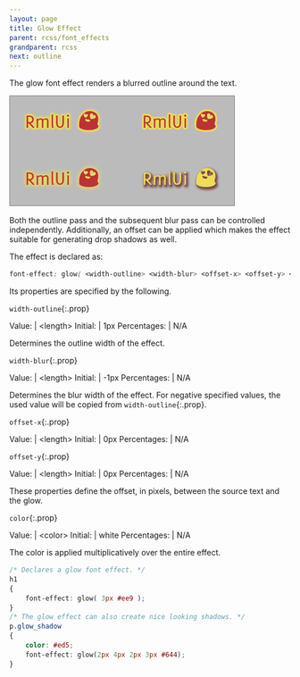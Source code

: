 ```yaml
---
layout: page
title: Glow Effect
parent: rcss/font_effects
grandparent: rcss
next: outline
---
```


The glow font effect renders a blurred outline around the text.

![Glow effect sample](glow.png)

Both the outline pass and the subsequent blur pass can be controlled independently. Additionally, an offset can be applied which makes the effect suitable for generating drop shadows as well.

The effect is declared as:

```css
font-effect: glow( <width-outline> <width-blur> <offset-x> <offset-y> <color> );
```


Its properties are specified by the following.

`width-outline`{:.prop}

Value: | \<length\>
Initial: | 1px
Percentages: | N/A

Determines the outline width of the effect.

`width-blur`{:.prop}

Value: | \<length\>
Initial: | -1px
Percentages: | N/A

Determines the blur width of the effect. For negative specified values, the used value will be copied from `width-outline`{:.prop}.

`offset-x`{:.prop}

Value: | \<length\>
Initial: | 0px
Percentages: | N/A

`offset-y`{:.prop}

Value: | \<length\>
Initial: | 0px
Percentages: | N/A

These properties define the offset, in pixels, between the source text and the glow.


`color`{:.prop}

Value: | \<color\>
Initial: | white
Percentages: | N/A

The color is applied multiplicatively over the entire effect.


```css
/* Declares a glow font effect. */
h1
{
	font-effect: glow( 3px #ee9 );
}
/* The glow effect can also create nice looking shadows. */
p.glow_shadow
{
	color: #ed5;
	font-effect: glow(2px 4px 2px 3px #644);
}
```
